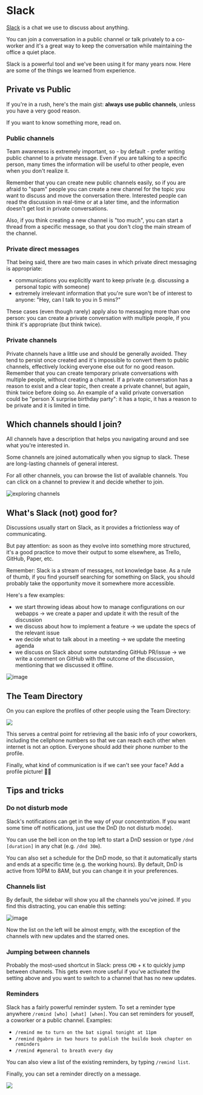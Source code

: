 # Slack

[Slack](https://slack.com/) is a chat we use to discuss about anything.

You can join a conversation in a public channel or talk privately to a co-worker and it's a great way to keep the conversation while maintaining the office a quiet place.

Slack is a powerful tool and we've been using it for many years now. Here are some of the things we learned from experience.

## Private vs Public

If you're in a rush, here's the main gist: **always use public channels**, unless you have a very good reason.

If you want to know something more, read on.

### Public channels
Team awareness is extremely important, so - by default - prefer writing public channel to a private message.
Even if you are talking to a specific person, many times the information will be useful to other people, even when you don't realize it.

Remember that you can create new public channels easily, so if you are afraid to "spam" people you can create a new channel for the topic you want to discuss and move the conversation there.
Interested people can read the discussion in real-time or at a later time, and the information doesn't get lost in private conversations.

Also, if you think creating a new channel is "too much", you can start a thread from a specific message, so that you don't clog the main stream of the channel.

### Private direct messages
That being said, there are two main cases in which private direct messaging is appropriate:
- communications you explicitly want to keep private (e.g. discussing a personal topic with someone)
- extremely irrelevant information that you're sure won't be of interest to anyone: "Hey, can I talk to you in 5 mins?"

These cases (even though rarely) apply also to messaging more than one person: you can create a private conversation with multiple people, if you think it's appropriate (but think twice).

### Private channels
Private channels have a little use and should be generally avoided. They tend to persist once created and it's impossible to convert them to public channels, effectively locking everyone else out for no good reason.
Remember that you can create temporary private conversations with multiple people, without creating a channel.
If a private conversation has a reason to exist and a clear topic, then create a private channel, but again, think twice before doing so.
An example of a valid private conversation could be "person X surprise birthday party": it has a topic, it has a reason to be private and it is limited in time.

## Which channels should I join?
All channels have a description that helps you navigating around and see what you're interested in. 

Some channels are joined automatically when you signup to slack. These are long-lasting channels of general interest.

For all other channels, you can browse the list of available channels. You can click on a channel to preview it and decide whether to join.

![exploring channels](http://g.recordit.co/W1IpL2JCe2.gif)

## What's Slack (not) good for?
Discussions usually start on Slack, as it provides a frictionless way of communicating.

But pay attention: as soon as they evolve into something more structured, it's a good practice to move their output to some elsewhere, as Trello, GitHub, Paper, etc. 

Remember: Slack is a stream of messages, not knowledge base. As a rule of thumb, if you find yourself searching for something on Slack, you should probably take the opportunity move it somewhere more accessible.

Here's a few examples:

- we start throwing ideas about how to manage configurations on our webapps &rarr; we create a paper and update it with the result of the discussion
- we discuss about how to implement a feature &rarr; we update the specs of the relevant issue
- we decide what to talk about in a meeting &rarr; we update the meeting agenda
- we discuss on Slack about some outstanding GitHub PR/issue &rarr; we write a comment on GitHub with the outcome of the discussion, mentioning that we discussed it offline.

![image](https://cloud.githubusercontent.com/assets/691940/23167882/7231dde8-f846-11e6-8de6-190b77152e8f.png)

## The Team Directory
On you can explore the profiles of other people using the Team Directory:

![](http://g.recordit.co/xuXF0b7D7u.gif)

This serves a central point for retrieving all the basic info of your coworkers, including the cellphone numbers so that we can reach each other when internet is not an option. Everyone should add their phone number to the profile.

Finally, what kind of communication is if we can't see your face? Add a profile picture! 👩👱 

## Tips and tricks

### Do not disturb mode
Slack's notifications can get in the way of your concentration. If you want some time off notifications, just use the DnD (to not disturb mode).

You can use the bell icon on the top left to start a DnD session or type `/dnd [duration]` in any chat (e.g. `/dnd 30m`).

You can also set a schedule for the DnD mode, so that it automatically starts and ends at a specific time (e.g. the working hours). By default, DnD is active from 10PM to 8AM, but you can change it in your preferences.

### Channels list
By default, the sidebar will show you all the channels you've joined. If you find this distracting, you can enable this setting:

![image](https://cloud.githubusercontent.com/assets/691940/23169034/8f78320e-f84a-11e6-9b1d-56aeccbcccbf.png)

Now the list on the left will be almost empty, with the exception of the channels with new updates and the starred ones.

### Jumping between channels
Probably the most-used shortcut in Slack: press `CMD` + `K` to quickly jump between channels. This gets even more useful if you've activated the setting above and you want to switch to a channel that has no new updates.

### Reminders
Slack has a fairly powerful reminder system. To set a reminder type anywhere `/remind [who] [what] [when]`. You can set reminders for youself, a coworker or a public channel. Examples:

- `/remind me to turn on the bat signal tonight at 11pm`
- `/remind @gabro in two hours to publish the buildo book chapter on reminders`
- `/remind #general to breath every day`

You can also view a list of the existing reminders, by typing `/remind list`.

Finally, you can set a reminder directly on a message.

![](http://g.recordit.co/eR8ydakEfp.gif)
